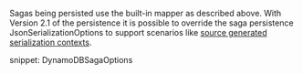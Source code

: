 Sagas being persisted use the built-in mapper as described above. With Version 2.1 of the persistence it is possible to override the saga persistence JsonSerializationOptions to support scenarios like [source generated serialization contexts](https://learn.microsoft.com/en-us/dotnet/standard/serialization/system-text-json/source-generation).

snippet: DynamoDBSagaOptions